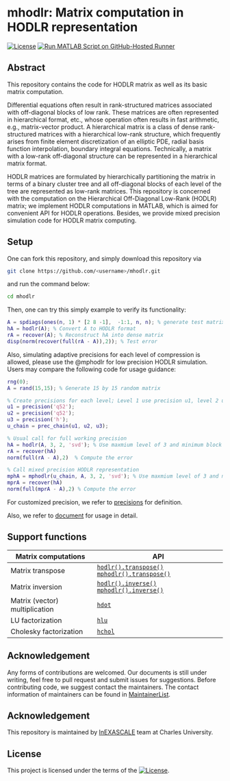 #   mhodlr: Matrix computation in HODLR representation

[![License](https://img.shields.io/badge/License-BSD_3--Clause-lightblue.svg)](https://opensource.org/licenses/BSD-3-Clause)
[![Run MATLAB Script on GitHub-Hosted Runner](https://github.com/chenxinye/mhodlr/actions/workflows/myscript.yml/badge.svg)](https://github.com/chenxinye/mhodlr/actions/workflows/myscript.yml)

## Abstract

This repository contains the code for HODLR matrix as well as its basic matrix computation. 

Differential equations often result in rank-structured matrices associated with off-diagonal blocks of low rank. These matrices are often represented in hierarchical format, etc., whose operation often results in fast arithmetic, e.g., matrix-vector product.  A hierarchical matrix is a class of dense rank-structured matrices with a hierarchical low-rank structure, which frequently arises from finite element discretization of an elliptic PDE, radial basis function interpolation, boundary integral equations. Technically, a matrix with a low-rank off-diagonal structure can be represented in a hierarchical matrix format.

 HODLR matrices are formulated by hierarchically partitioning the matrix in terms of a binary cluster tree and all off-diagonal blocks of each level of the tree are represented as low-rank matrices. This repository is concerned with the computation on the Hierarchical Off-Diagonal Low-Rank (HODLR) matrix; we implement HODLR computations in MATLAB, which is aimed for convenient API for HODLR operations. Besides, we provide mixed precision simulation code for HODLR matrix computing.   


Setup
-------

One can fork this repository, and simply download this repository via
```bash
git clone https://github.com/<username>/mhodlr.git
```
and run the command below:
```bash
cd mhodlr
```


Then, one can try this simply example to verify its functionality:
```matlab
A = spdiags(ones(n, 1) * [2 8 -1],  -1:1, n, n); % generate test matrix
hA = hodlr(A); % Convert A to HODLR format
rA = recover(A); % Reconstruct hA into dense matrix
disp(norm(recover(full(rA - A)),2)); % Test error
```

Also, simulating adaptive precisions for each level of compression is allowed, please use the @mphodlr for low precision HODLR simulation. Users may compare the following code for usage guidance:
```matlab
rng(0);
A = rand(15,15); % Generate 15 by 15 random matrix

% Create precisions for each level; Level 1 use precision u1, level 2 use precision u2, ...
u1 = precision('q52');
u2 = precision('q52');
u3 = precision('h');
u_chain = prec_chain(u1, u2, u3);

% Usual call for full working precision 
hA = hodlr(A, 3, 2, 'svd'); % Use maxmium level of 3 and minimum block size of 2, and perform SVD (default) low rank approximation.
rA = recover(hA)
norm(full(rA - A),2)  % Compute the error

% Call mixed precision HODLR representation
mphA = mphodlr(u_chain, A, 3, 2, 'svd'); % Use maxmium level of 3 and minimum block size of 2, and perform SVD (default) low rank approximation.
mprA = recover(hA)
norm(full(mprA - A),2) % Compute the error

```


For customized precision, we refer to [precisions](https://github.com/chenxinye/mhodlr/blob/main/docs/source/precision.rst) for definition. 

Also, we refer to [document](https://github.com/chenxinye/mhodlr/blob/main/docs/source/start.rst) for usage in detail.


Support functions
---------------

|  Matrix computations | API|
|  ----  | ----  |
| Matrix transpose   | [``hodlr().transpose()``](https://github.com/chenxinye/mhodlr/blob/main/%40hodlr/hodlr.m) [``mphodlr().transpose()``](https://github.com/chenxinye/mhodlr/blob/main/%40mphodlr/mphodlr.m)|
| Matrix inversion   | [``hodlr().inverse()``](https://github.com/chenxinye/mhodlr/blob/main/%40hodlr/hodlr.m) [``mphodlr().inverse()``](https://github.com/chenxinye/mhodlr/blob/main/%40mphodlr/mphodlr.m)|
| Matrix (vector) multiplication | [``hdot``](https://github.com/chenxinye/mhodlr/blob/main/%40hodlr/hdot.m) |
| LU factorization   | [``hlu``](https://github.com/chenxinye/mhodlr/blob/main/%40hodlr/hlu.m)|
| Cholesky factorization  | [``hchol``](https://github.com/chenxinye/mhodlr/blob/main/%40hodlr/hchol.m)|


Acknowledgement
---------------
Any forms of contributions are welcomed. Our documents is still under writing, feel free to pull request and submit issues for suggestions. Before contributing code, we suggest contact the maintainers. The contact information of maintainers can be found in  [MaintainerList](https://github.com/chenxinye/mhodlr/blob/main/maintainerListz).


Acknowledgement
---------------
This repository is maintained by [InEXASCALE](https://www.karlin.mff.cuni.cz/~carson/inexascale) team at Charles University. 


License
----------------

This project is licensed under the terms of the [![License](https://img.shields.io/badge/License-BSD%203--Clause-blue.svg)](https://opensource.org/licenses/BSD-3-Clause).
